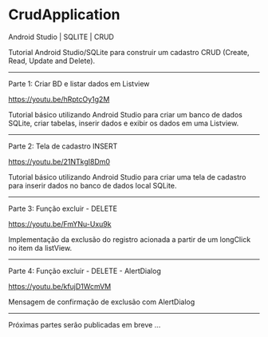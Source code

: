 # CrudApplication

Android Studio | SQLITE | CRUD

Tutorial Android Studio/SQLite para construir um cadastro CRUD (Create, Read, Update and Delete).

- - - - - - - - - - - - - - - - - - - - 

Parte 1: Criar BD e listar dados em Listview

https://youtu.be/hRptcOy1g2M

Tutorial básico utilizando Android Studio para criar um banco de dados SQLite, criar tabelas, inserir dados e exibir os dados em uma Listview.

- - - - - - - - - - - - - - - - - - - - 

Parte 2: Tela de cadastro INSERT

https://youtu.be/21NTkgI8Dm0

Tutorial básico utilizando Android Studio para criar uma tela de cadastro para inserir dados no banco de dados local SQLite.

- - - - - - - - - - - - - - - - - - - - 

Parte 3: Função excluir - DELETE

https://youtu.be/FmYNu-Uxu9k

Implementação da exclusão do registro acionada a partir de um longClick no item da listView.

- - - - - - - - - - - - - - - - - - - - 

Parte 4: Função excluir - DELETE - AlertDialog

https://youtu.be/kfujD1WcmVM

Mensagem de confirmação de exclusão com AlertDialog

- - - - - - - - - - - - - - - - - - - - 

Próximas partes serão publicadas em breve ...


